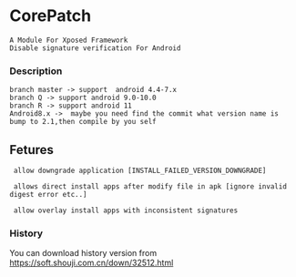 # CorePatch 

```
A Module For Xposed Framework
Disable signature verification For Android
 ```
   
### Description
```
branch master -> support  android 4.4-7.x  
branch Q -> support android 9.0-10.0 
branch R -> support android 11
Android8.x ->  maybe you need find the commit what version name is bump to 2.1,then compile by you self
```

## Fetures
```
 allow downgrade application [INSTALL_FAILED_VERSION_DOWNGRADE]

 allows direct install apps after modify file in apk [ignore invalid digest error etc..]

 allow overlay install apps with inconsistent signatures
```

### History
You can download history version from https://soft.shouji.com.cn/down/32512.html

